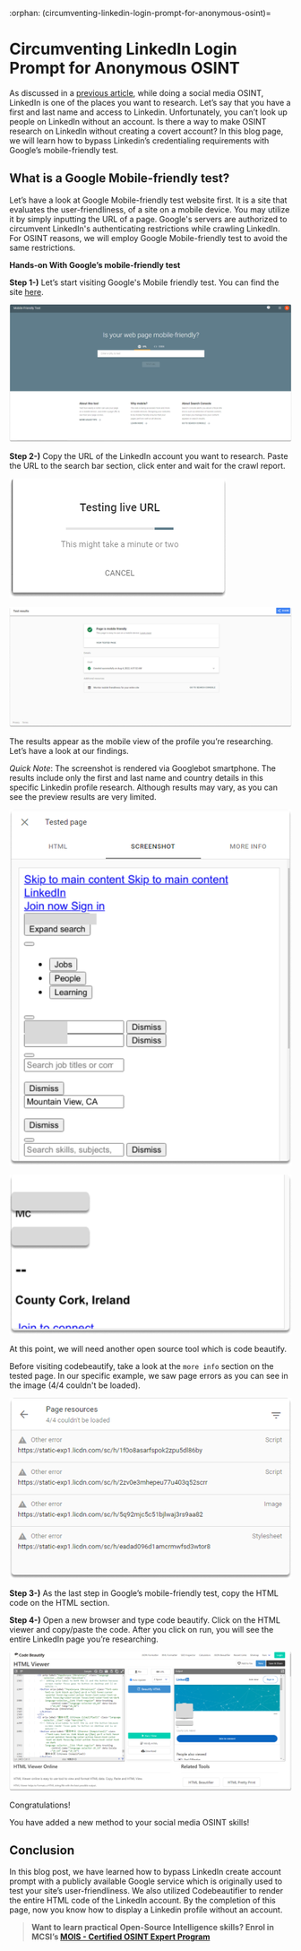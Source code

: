 :orphan:
(circumventing-linkedin-login-prompt-for-anonymous-osint)=

# Circumventing LinkedIn Login Prompt for Anonymous OSINT

As discussed in a [previous article](introduction-to-linkedin-social-media-osint), while doing a social media OSINT, LinkedIn is one of the places you want to research. Let’s say that you have a first and last name and access to Linkedin. Unfortunately, you can’t look up people on LinkedIn without an account. Is there a way to make OSINT research on LinkedIn without creating a covert account? In this blog page, we will learn how to bypass Linkedin’s credentialing requirements with Google’s mobile-friendly test.

## What is a Google Mobile-friendly test?

Let’s have a look at Google Mobile-friendly test website first. It is a site that evaluates the user-friendliness, of a site on a mobile device. You may utilize it by simply inputting the URL of a page. Google's servers are authorized to circumvent LinkedIn's authenticating restrictions while crawling LinkedIn. For OSINT reasons, we will employ Google Mobile-friendly test to avoid the same restrictions.

**Hands-on With Google’s mobile-friendly test**

**Step 1-)** Let’s start visiting Google's Mobile friendly test. You can find the site [here](https://search.google.com/test/mobile-friendly).

![alt text](images/linkedin-osint-60.png)

**Step 2-)** Copy the URL of the LinkedIn account you want to research. Paste the URL to the search bar section, click enter and wait for the crawl report.

![alt text](images/linkedin-osint-55.png)

![alt text](images/linkedin-osint-56.png)

The results appear as the mobile view of the profile you’re researching. Let’s have a look at our findings.

_Quick Note_: The screenshot is rendered via Googlebot smartphone. The results include only the first and last name and country details in this specific Linkedin profile research. Although results may vary, as you can see the preview results are very limited.

![alt text](images/linkedin-osint-7.png)

![alt text](images/linkedin-osint-6.png)

At this point, we will need another open source tool which is code beautify.

Before visiting codebeautify, take a look at the `more info` section on the tested page. In our specific example, we saw page errors as you can see in the image (4/4 couldn't be loaded).

![alt text](images/linkedin-osint-59.png)

**Step 3-)** As the last step in Google’s mobile-friendly test, copy the HTML code on the HTML section.

**Step 4-)** Open a new browser and type code beautify. Click on the HTML viewer and copy/paste the code. After you click on run, you will see the entire LinkedIn page you’re researching.

![alt text](images/linkedin-osint-5.png)

Congratulations!

You have added a new method to your social media OSINT skills!

## Conclusion

In this blog post, we have learned how to bypass LinkedIn create account prompt with a publicly available Google service which is originally used to test your site’s user-friendliness. We also utilized Codebeautifier to render the entire HTML code of the LinkedIn account. By the completion of this page, now you know how to display a Linkedin profile without an account.

> **Want to learn practical Open-Source Intelligence skills? Enrol in MCSI’s [MOIS - Certified OSINT Expert Program](https://www.mosse-institute.com/certifications/mois-certified-osint-expert.html)**
